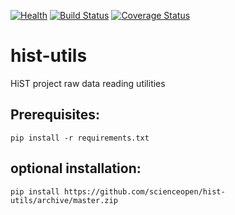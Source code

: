 [![Health](https://landscape.io/github/scienceopen/hist-utils/master/landscape.png)](https://landscape.io/github/scienceopen/hist-utils/master)
[![Build Status](https://travis-ci.org/scienceopen/hist-utils.svg)](https://travis-ci.org/scienceopen/hist-utils)
[![Coverage Status](https://coveralls.io/repos/scienceopen/hist-utils/badge.svg)](https://coveralls.io/r/scienceopen/hist-utils)

hist-utils
==========

HiST project raw data reading utilities

Prerequisites:
--------------
```
pip install -r requirements.txt
```

optional installation:
----------------------
```
pip install https://github.com/scienceopen/hist-utils/archive/master.zip
```
